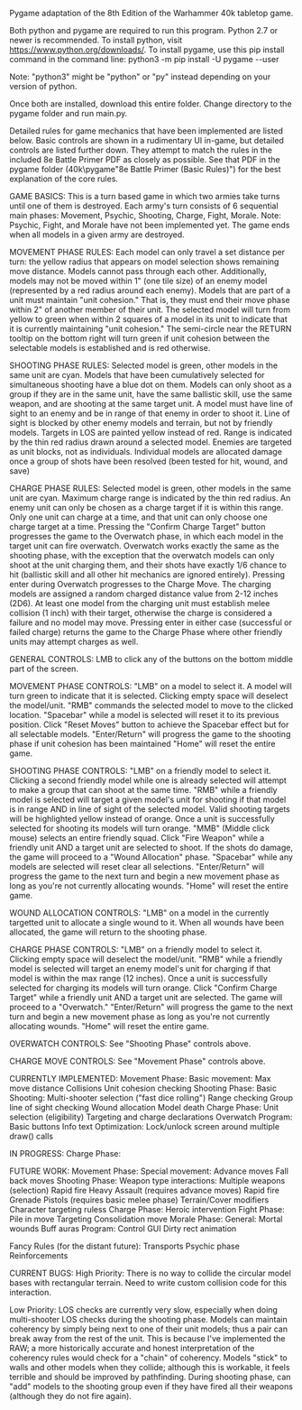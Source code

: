 Pygame adaptation of the 8th Edition of the Warhammer 40k tabletop game.

Both python and pygame are required to run this program. Python 2.7 or newer is recommended.
To install python, visit https://www.python.org/downloads/.
To install pygame, use this pip install command in the command line:
python3 -m pip install -U pygame --user

Note: "python3" might be "python" or "py" instead depending on your version of python.

Once both are installed, download this entire folder.
Change directory to the pygame folder and run main.py.

Detailed rules for game mechanics that have been implemented are listed below.
Basic controls are shown in a rudimentary UI in-game, but detailed controls are listed further down.
They attempt to match the rules in the included 8e Battle Primer PDF as closely as possible.
See that PDF in the pygame folder (40k\pygame\"8e Battle Primer (Basic Rules)") for the best explanation of the core rules.

GAME BASICS:
This is a turn based game in which two armies take turns until one of them is destroyed.
Each army's turn consists of 6 sequential main phases: Movement, Psychic, Shooting, Charge, Fight, Morale.
	Note: Psychic, Fight, and Morale have not been implemented yet.
The game ends when all models in a given army are destroyed.

MOVEMENT PHASE RULES:
Each model can only travel a set distance per turn: the yellow radius that appears on model selection shows remaining move distance.
Models cannot pass through each other.
Additionally, models may not be moved within 1" (one tile size) of an enemy model (represented by a red radius around each enemy).
Models that are part of a unit must maintain "unit cohesion." That is, they must end their move phase within 2" of another member of their unit.
The selected model will turn from yellow to green when within 2 squares of a model in its unit to indicate that it is currently maintaining "unit cohesion."
The semi-circle near the RETURN tooltip on the bottom right will turn green if unit cohesion between the selectable models is established and is red otherwise.

SHOOTING PHASE RULES:
Selected model is green, other models in the same unit are cyan. 
Models that have been cumulatively selected for simultaneous shooting have a blue dot on them.
Models can only shoot as a group if they are in the same unit, have the same ballistic skill, use the same weapon, and are shooting at the same target unit.
A model must have line of sight to an enemy and be in range of that enemy in order to shoot it. 
Line of sight is blocked by other enemy models and terrain, but not by friendly models.
Targets in LOS are painted yellow instead of red.
Range is indicated by the thin red radius drawn around a selected model.
Enemies are targeted as unit blocks, not as individuals. 
Individual models are allocated damage once a group of shots have been resolved (been tested for hit, wound, and save)

CHARGE PHASE RULES:
Selected model is green, other models in the same unit are cyan.
Maximum charge range is indicated by the thin red radius. An enemy unit can only be chosen as a charge target if it is within this range.
Only one unit can charge at a time, and that unit can only choose one charge target at a time. 
Pressing the "Confirm Charge Target" button progresses the game to the Overwatch phase, in which each model in the target unit can fire overwatch.
Overwatch works exactly the same as the shooting phase, with the exception that the overwatch models can only shoot at the unit charging them, and their shots have exactly 1/6 chance to hit (ballistic skill and all other hit mechanics are ignored entirely).
Pressing enter during Overwatch progresses to the Charge Move. The charging models are assigned a random charged distance value from 2-12 inches (2D6).
At least one model from the charging unit must establish melee collision (1 inch) with their target, otherwise the charge is considered a failure and no model may move.
Pressing enter in either case (successful or failed charge) returns the game to the Charge Phase where other friendly units may attempt charges as well.

GENERAL CONTROLS:
LMB to click any of the buttons on the bottom middle part of the screen.

MOVEMENT PHASE CONTROLS:
"LMB" on a model to select it. A model will turn green to indicate that it is selected.
	Clicking empty space will deselect the model/unit.
"RMB" commands the selected model to move to the clicked location.
"Spacebar" while a model is selected will reset it to its previous position.
Click "Reset Moves" button to achieve the Spacebar effect but for all selectable models.
"Enter/Return" will progress the game to the shooting phase if unit cohesion has been maintained
"Home" will reset the entire game.

SHOOTING PHASE CONTROLS:
"LMB" on a friendly model to select it. 
	Clicking a second friendly model while one is already selected will attempt to make a group that can shoot at the same time.
"RMB" while a friendly model is selected will target a given model's unit for shooting if that model is in range AND in line of sight of the selected model.
	Valid shooting targets will be highlighted yellow instead of orange.
	Once a unit is successfully selected for shooting its models will turn orange.
"MMB" (Middle click mouse) selects an entire friendly squad.
Click "Fire Weapon" while a friendly unit AND a target unit are selected to shoot. If the shots do damage, the game will proceed to a "Wound Allocation" phase.
"Spacebar" while any models are selected will reset clear all selections.
"Enter/Return" will progress the game to the next turn and begin a new movement phase as long as you're not currently allocating wounds.
"Home" will reset the entire game.

WOUND ALLOCATION CONTROLS:
"LMB" on a model in the currently targetted unit to allocate a single wound to it.
	When all wounds have been allocated, the game will return to the shooting phase.

CHARGE PHASE CONTROLS:
"LMB" on a friendly model to select it.
	Clicking empty space will deselect the model/unit.
"RMB" while a friendly model is selected will target an enemy model's unit for charging if that model is within the max range (12 inches).
	Once a unit is successfully selected for charging its models will turn orange.
Click "Confirm Charge Target" while a friendly unit AND a target unit are selected. The game will proceed to a "Overwatch."
"Enter/Return" will progress the game to the next turn and begin a new movement phase as long as you're not currently allocating wounds.
"Home" will reset the entire game.

OVERWATCH CONTROLS:
See "Shooting Phase" controls above.

CHARGE MOVE CONTROLS:
See "Movement Phase" controls above.



CURRENTLY IMPLEMENTED:
Movement Phase:
	Basic movement:
		Max move distance
		Collisions
		Unit cohesion checking
Shooting Phase:
	Basic Shooting:
		Multi-shooter selection ("fast dice rolling")
		Range checking
		Group line of sight checking
		Wound allocation
		Model death
Charge Phase:
	Unit selection (eligibility)
	Targeting and charge declarations
	Overwatch
Program:
	Basic buttons
	Info text
Optimization:
	Lock/unlock screen around multiple draw() calls

IN PROGRESS:
Charge Phase:
	
	

FUTURE WORK:
Movement Phase:
	Special movement:
		Advance moves
		Fall back moves
Shooting Phase:
	Weapon type interactions:
		Multiple weapons (selection)
		Rapid fire
		Heavy
		Assault (requires advance moves)
		Rapid fire
		Grenade
		Pistols (requires basic melee phase)
	Terrain/Cover modifiers
	Character targeting ruless
Charge Phase:
	Heroic intervention
Fight Phase:
	Pile in move
	Targeting
	Consolidation move
Morale Phase:
General:
	Mortal wounds
	Buff auras
Program:
	Control GUI
	Dirty rect animation

Fancy Rules (for the distant future):
	Transports
	Psychic phase
	Reinforcements


CURRENT BUGS:
High Priority:
There is no way to collide the circular model bases with rectangular terrain. Need to write custom collision code for this interaction.

Low Priority:
LOS checks are currently very slow, especially when doing multi-shooter LOS checks during the shooting phase.
Models can maintain coherency by simply being next to one of their unit models; thus a pair can break away from the rest of the unit. This is because I've implemented the RAW; a more historically accurate and honest interpretation of the coherency rules would check for a "chain" of coherency.
Models "stick" to walls and other models when they collide; although this is workable, it feels terrible and should be improved by pathfinding.
During shooting phase, can "add" models to the shooting group even if they have fired all their weapons (although they do not fire again).
